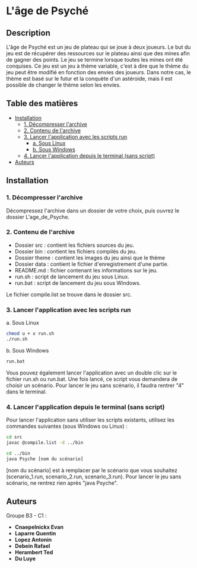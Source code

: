 # L'âge de Psyché

## Description

   L'âge de Psyché est un jeu de plateau qui se joue à deux joueurs. Le but du jeu est de récupérer des ressources sur le plateau ainsi que des mines afin de gagner des points. Le jeu se termine lorsque toutes les mines ont été conquises.
   Ce jeu est un jeu à thème variable, c'est à dire que le thème du jeu peut être modifié en fonction des envies des joueurs. Dans notre cas, le thème est basé sur le futur et la conquète d'un astéroide, mais il est possible de changer le thème selon les envies.

## Table des matières

- [Installation](#installation)
  - [1. Décompresser l'archive](#1-décompresser-larchive)
  - [2. Contenu de l'archive](#2-contenu-de-larchive)
  - [3. Lancer l'application avec les scripts run](#3-lancer-lapplication-avec-les-scripts-run)
    - [a. Sous Linux](#a-sous-linux)
    - [b. Sous Windows](#b-sous-windows)
  - [4. Lancer l'application depuis le terminal (sans script)](#4-lancer-lapplication-depuis-le-terminal-sans-script)
- [Auteurs](#auteurs)

## Installation
### 1. Décompresser l'archive
   Décompressez l'archive dans un dossier de votre choix, puis ouvrez le dossier L'age_de_Psyche.

### 2. Contenu de l'archive

   - Dossier src   : contient les fichiers sources du jeu.
   - Dossier bin   : contient les fichiers compilés du jeu.
   - Dossier theme : contient les images du jeu ainsi que le thème
   - Dossier data  : contient le fichier d'enregistrement d'une partie.
   - README.md     : fichier contenant les informations sur le jeu.
   - run.sh        : script de lancement du jeu sous Linux.
   - run.bat       : script de lancement du jeu sous Windows.


   Le fichier compile.list se trouve dans le dossier src.

### 3. Lancer l'application avec les scripts run

   a. Sous Linux
   ```bash
   chmod u + x run.sh
   ./run.sh
   ```

   b. Sous Windows
   ```bash
   run.bat
   ```

   Vous pouvez également lancer l'application avec un double clic sur le fichier run.sh ou run.bat.
   Une fois lancé, ce script vous demandera de choisir un scénario. Pour lancer le jeu sans scénario, il faudra rentrer "4" dans le terminal.

### 4. Lancer l'application depuis le terminal (sans script)

   Pour lancer l'application sans utiliser les scripts existants, utilisez les commandes suivantes (sous Windows ou Linux) :
   ```bash
   cd src
   javac @compile.list -d ../bin

   cd ../bin
   java Psyche [nom du scénario]
   ```
   [nom du scénario] est à remplacer par le scénario que vous souhaitez (scenario_1.run, scenario_2.run, scenario_3.run).
   Pour lancer le jeu sans scénario, ne rentrez rien après "java Psyche".

## Auteurs

Groupe B3 - C1 :

- **Cnaepelnickx Evan**
- **Laparre Quentin**
- **Lopez Antonin**
- **Debein Rafael**
- **Herambert Ted**
- **Du Luye**

